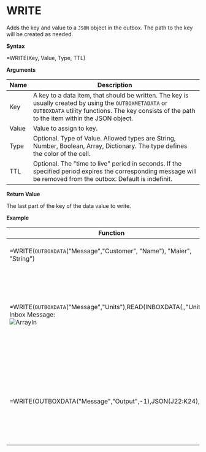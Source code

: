 # WRITE

Adds the key and value to a `JSON` object in the outbox. The path to the
key will be created as needed.

**Syntax**

=WRITE(Key, Value, Type, TTL)

**Arguments**

| Name  | Description                                                                                                                                                                                                |
|-------|------------------------------------------------------------------------------------------------------------------------------------------------------------------------------------------------------------|
| Key   | A key to a data item, that should be written. The key is usually created by using the `OUTBOXMETADATA` or `OUTBOXDATA` utility functions. The key consists of the path to the item within the JSON object. |
| Value | Value to assign to key.                                                                                                                                                                                    |
| Type  | Optional. Type of Value. Allowed types are String, Number, Boolean, Array, Dictionary. The type defines the color of the cell.                                                                             |
| TTL   | Optional. The "time to live" period in seconds. If the specified period expires the corresponding message will be removed from the outbox. Default is indefinit.                                           |

**Return Value**

The last part of the key of the data value to write.

**Example**

<table>
<colgroup>
<col style="width: 39%" />
<col style="width: 34%" />
<col style="width: 26%" />
</colgroup>
<thead>
<tr class="header">
<th>Function</th>
<th>Result</th>
<th>Comment</th>
</tr>
</thead>
<tbody>
<tr class="odd">
<td><div class="line-block">=WRITE(<code class="interpreted-text" role="ref">OUTBOXDATA</code>("Message","Customer", "Name"), "Maier", "String")</div></td>
<td><div class="line-block">Outbox Message:<br />
</div></td>
<td><div class="line-block">Example to write a value to a JSON object in the outbox.</div></td>
</tr>
<tr class="even">
<td><div class="line-block">=WRITE(<code class="interpreted-text" role="ref">OUTBOXDATA</code>("Message","Units"),READ(INBOXDATA(,,"Units")))<br />
Inbox Message:<br />
<img src="/images/ArrayIn.PNG" alt="ArrayIn" /></div></td>
<td><div class="line-block">Outbox Message:<br />
<img src="/images/ArrayOut.PNG" alt="ArrayOut" /></div></td>
<td>You can also direct data from the Inbox into the Outbox. In this example the "Units" array from the Inbox is automatically transfered to the Outbox.</td>
</tr>
<tr class="odd">
<td><div class="line-block">=WRITE(OUTBOXDATA("Message","Output",-1),JSON(J22:K24),)</div></td>
<td><div class="line-block"><img src="/images/increment.PNG" alt="inc" /></div></td>
<td><div class="line-block">Pro tipp: If you want to automatically create an array, use -1 as the last OUTBOXDATA() parameter. This way the array will increment starting from 0.</div></td>
</tr>
</tbody>
</table>

